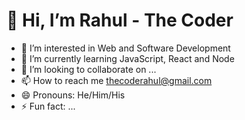 # 👋 Hi, I’m Rahul - The Coder
- 👀 I’m interested in Web and Software Development
- 🌱 I’m currently learning JavaScript, React and Node
- 💞️ I’m looking to collaborate on ...
- 📫 How to reach me thecoderahul@gmail.com
- 😄 Pronouns: He/Him/His
- ⚡ Fun fact: ...

<!---
TheCoder-Rahul/TheCoder-Rahul is a ✨ special ✨ repository because its `README.md` (this file) appears on your GitHub profile.
You can click the Preview link to take a look at your changes.
--->
